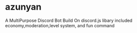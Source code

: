 # azunyan
A MultiPurpose Discord Bot Build On discord.js libary included economy,moderation,level system, and fun command
